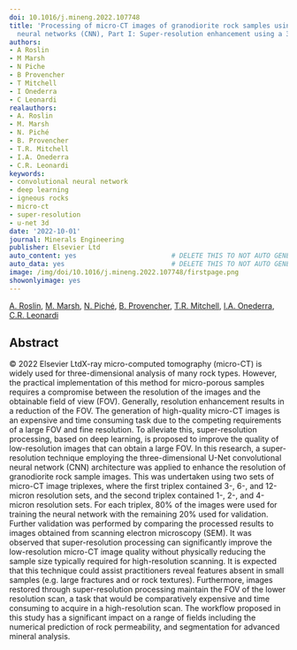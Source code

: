 ```yaml
---
doi: 10.1016/j.mineng.2022.107748
title: 'Processing of micro-CT images of granodiorite rock samples using convolutional
  neural networks (CNN), Part I: Super-resolution enhancement using a 3D CNN'
authors:
- A Roslin
- M Marsh
- N Piche
- B Provencher
- T Mitchell
- I Onederra
- C Leonardi
realauthors:
- A. Roslin
- M. Marsh
- N. Piché
- B. Provencher
- T.R. Mitchell
- I.A. Onederra
- C.R. Leonardi
keywords:
- convolutional neural network
- deep learning
- igneous rocks
- micro-ct
- super-resolution
- u-net 3d
date: '2022-10-01'
journal: Minerals Engineering
publisher: Elsevier Ltd
auto_content: yes                        # DELETE THIS TO NOT AUTO GENERATE CONTENT
auto_data: yes                           # DELETE THIS TO NOT AUTO GENERATE METADATA
image: /img/doi/10.1016/j.mineng.2022.107748/firstpage.png
showonlyimage: yes
---
```

[A. Roslin](https://www.scopus.com/authid/detail.uri?authorId=56786451900), [M. Marsh](https://www.scopus.com/authid/detail.uri?authorId=56113147500), [N. Piché](https://www.scopus.com/authid/detail.uri?authorId=26424387700), [B. Provencher](https://www.scopus.com/authid/detail.uri?authorId=57218684773), [T.R. Mitchell](https://www.scopus.com/authid/detail.uri?authorId=57191284046), [I.A. Onederra](https://www.scopus.com/authid/detail.uri?authorId=7801462639), [C.R. Leonardi](https://www.scopus.com/authid/detail.uri?authorId=25646377900)

## Abstract
© 2022 Elsevier LtdX-ray micro-computed tomography (micro-CT) is widely used for three-dimensional analysis of many rock types. However, the practical implementation of this method for micro-porous samples requires a compromise between the resolution of the images and the obtainable field of view (FOV). Generally, resolution enhancement results in a reduction of the FOV. The generation of high-quality micro-CT images is an expensive and time consuming task due to the competing requirements of a large FOV and fine resolution. To alleviate this, super-resolution processing, based on deep learning, is proposed to improve the quality of low-resolution images that can obtain a large FOV. In this research, a super-resolution technique employing the three-dimensional U-Net convolutional neural network (CNN) architecture was applied to enhance the resolution of granodiorite rock sample images. This was undertaken using two sets of micro-CT image triplexes, where the first triplex contained 3-, 6-, and 12-micron resolution sets, and the second triplex contained 1-, 2-, and 4-micron resolution sets. For each triplex, 80% of the images were used for training the neural network with the remaining 20% used for validation. Further validation was performed by comparing the processed results to images obtained from scanning electron microscopy (SEM). It was observed that super-resolution processing can significantly improve the low-resolution micro-CT image quality without physically reducing the sample size typically required for high-resolution scanning. It is expected that this technique could assist practitioners reveal features absent in small samples (e.g. large fractures and or rock textures). Furthermore, images restored through super-resolution processing maintain the FOV of the lower resolution scan, a task that would be comparatively expensive and time consuming to acquire in a high-resolution scan. The workflow proposed in this study has a significant impact on a range of fields including the numerical prediction of rock permeability, and segmentation for advanced mineral analysis.
